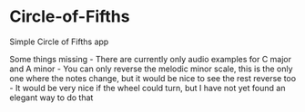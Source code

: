 # Circle-of-Fifths

Simple Circle of Fifths app

Some things missing - There are currently only audio examples for C major and A minor
                    - You can only reverse the melodic minor scale, this is the only 
                      one where the notes change, but it would be nice to see the rest reverse too
                    - It would be very nice if the wheel could turn, but I have not yet found an elegant way to do that
